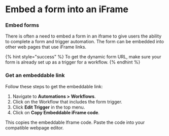 # Embed a form into an iFrame

### Embed forms

There is often a need to embed a form in an iframe to give users the ability to complete a form and trigger automation. The form can be embedded into other web pages that use iFrame links.

{% hint style="success" %}
To get the dynamic form URL, make sure your form is already set up as a trigger for a workflow.
{% endhint %}

### Get an embeddable link

Follow these steps to get the embeddable link:

1. Navigate to **Automations > Workflows**.
2. Click on the Workflow that includes the form trigger.
3. Click **Edit Trigger** in the top menu.
4. Click on **Copy Embeddable iFrame code**.

This copies the embeddable Iframe code. Paste the code into your compatible webpage editor.

<figure><img src="../../.gitbook/assets/get-embed-link.gif" alt=""><figcaption></figcaption></figure>
